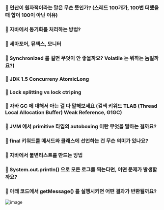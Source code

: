 
### 📌 연산이 원자적이라는 말은 무슨 뜻인가? (스레드 100개가, 100번 더했을 때 합이 100이 아닌 이유)

### 📌 자바에서 동기화를 처리하는 방법?

### 📌 세마포어, 뮤텍스, 모니터

### 📌 Synchronized 를 걸면 무엇이 안 좋을까요? Volatile 는 뭐하는 놈일까요?)

### 📌 JDK 1.5 Concurreny AtomicLong

### 📌 Lock splitting vs lock ctriping

### 📌 자바 GC 에 대해서 아는 걸 다 말해보세요 (검색 키워드 TLAB (Thread Local Allocation Buffer) Weak Reference, G1GC)

### 📌 JVM 에서 primitive 타입의 autoboxing 이란 무엇을 말하는 걸까요?

### 📌 final 키워드를 메서드와 클래스에 선언하는 건 무슨 의미가 있나요?

### 📌 자바에서 불변리스트를 만드는 방법

### 📌 System.out.println() 으로 모든 로그를 찍는다면, 어떤 문제가 발생할까요?

### 📌 아래 코드에서 getMessage() 를 실행시키면 어떤 결과가 반환될까요?


![image](https://user-images.githubusercontent.com/35947667/192131014-7d12ec82-0d3d-4fbe-9b8e-a82357e1fd1d.png)
